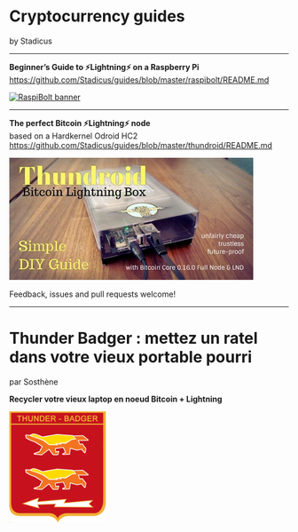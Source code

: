 # Cryptocurrency guides 
by Stadicus

---

**Beginner’s Guide to ️⚡Lightning️⚡ on a Raspberry Pi**  
https://github.com/Stadicus/guides/blob/master/raspibolt/README.md

[![RaspiBolt banner](raspibolt/images/00_raspibolt_banner_440.png)](https://github.com/Stadicus/guides/blob/master/raspibolt/README.md)

---

**The perfect Bitcoin ⚡️Lightning️⚡ node**  
based on a Hardkernel Odroid HC2  
https://github.com/Stadicus/guides/blob/master/thundroid/README.md

[![Thundroid banner](https://github.com/Stadicus/guides/raw/master/thundroid/images/thundroid_banner_440.jpg)](https://github.com/Stadicus/guides/blob/master/thundroid/README.md)


Feedback, issues and pull requests welcome!

---

# Thunder Badger : mettez un ratel dans votre vieux portable pourri 
par Sosthène

**Recycler votre vieux laptop en noeud Bitcoin + Lightning**

[![Travail en cours](thunderbadger/images/thunderbadgersmall.png)](https://github.com/BobleChinois/guides/tree/Thunderbadger/thunderbadger/README.md)

